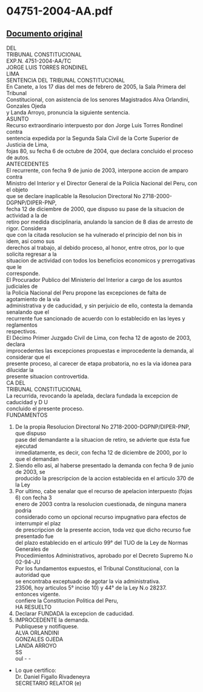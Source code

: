 
04751-2004-AA.pdf
=================
  
[Documento original](https://tc.gob.pe/jurisprudencia/2005/04751-2004-AA.pdf)  
---  
DEL  
TRIBUNAL CONSTITUCIONAL  
EXP.N. 4751-2004-AA/TC  
JORGE LUIS TORRES RONDINEL  
LIMA  
SENTENCIA DEL TRIBUNAL CONSTITUCIONAL  
En Canete, a los 17 dias del mes de febrero de 2005, la Sala Primera del Tribunal  
Constitucional, con asistencia de los senores Magistrados Alva Orlandini, Gonzales Ojeda  
y Landa Arroyo, pronuncia la siguiente sentencia.  
ASUNTO  
Recurso extraordinario interpuesto por don Jorge Luis Torres Rondinel contra  
sentencia expedida por la Segunda Sala Civil de la Corte Superior de Justicia de Lima,  
fojas 80, su fecha 6 de octubre de 2004, que declara concluido el proceso de autos.  
ANTECEDENTES  
El recurrente, con fecha 9 de junio de 2003, interpone accion de amparo contra  
Ministro del Interior y el Director General de la Policia Nacional del Peru, con el objeto  
que se declare inaplicable la Resolucion Directoral No 2718-2000-DGPNP/DIPER-PNP,  
fecha 12 de diciembre de 2000, que dispuso su pase de la situacion de actividad a la de  
retiro por medida disciplinaria, anulando la sancion de 8 dias de arresto de rigor. Considera  
que con la citada resolucion se ha vulnerado el principio del non bis in idem, asi como sus  
derechos al trabajo, al debido proceso, al honor, entre otros, por lo que solicita regresar a la  
situacion de actividad con todos los beneficios economicos y prerrogativas que le  
corresponde.  
El Procurador Publico del Ministerio del Interior a cargo de los asuntos judiciales de  
la Policia Nacional del Peru propone las excepciones de falta de agotamiento de la via  
administrativa y de caducidad, y sin perjuicio de ello, contesta la demanda senalando que el  
recurrente fue sancionado de acuerdo con lo establecido en las leyes y reglamentos  
respectivos.  
El Décimo Primer Juzgado Civil de Lima, con fecha 12 de agosto de 2003, declara  
improcedentes las excepciones propuestas e improcedente la demanda, al considerar que el  
presente proceso, al carecer de etapa probatoria, no es la via idonea para dilucidar la  
presente situacion controvertida.  
CA DEL  
TRIBUNAL CONSTITUCIONAL  
La recurrida, revocando la apelada, declara fundada la excepcion de caducidad y D U  
concluido el presente proceso.  
FUNDAMENTOS  
1. De la propia Resolucion Directoral No 2718-2000-DGPNP/DIPER-PNP, que dispuso  
pase del demandante a la situacion de retiro, se advierte que ésta fue ejecutad  
inmediatamente, es decir, con fecha 12 de diciembre de 2000, por lo que el demandan  
2. Siendo ello asi, al haberse presentado la demanda con fecha 9 de junio de 2003, se  
producido la prescripcion de la accion establecida en el articulo 370 de la Ley  
3. Por ultimo, cabe senalar que el recurso de apelacion interpuesto (fojas 6) con fecha 3  
enero de 2003 contra la resolucion cuestionada, de ninguna manera podria  
considerado como un opcional recurso impugnativo para efectos de interrumpir el plaz  
de prescripcion de la presente accion, toda vez que dicho recurso fue presentado fue  
del plazo establecido en el articulo 99° del TUO de la Ley de Normas Generales de  
Procedimientos Administrativos, aprobado por el Decreto Supremo N.o 02-94-JU  
Por los fundamentos expuestos, el Tribunal Constitucional, con la autoridad que  
se encontraba exceptuado de agotar la via administrativa.  
23506, hoy articulos 5° inciso 10) y 44° de la Ley N.o 28237.  
entonces vigente.  
confiere la Constitucion Politica del Peru,  
HA RESUELTO  
1. Declarar FUNDADA la excepcion de caducidad.  
2. IMPROCEDENTE la demanda.  
Publiquese y notifiquese.  
ALVA ORLANDINI  
GONZALES OJEDA  
LANDA ARROYO  
SS  
oul - -  
- Lo que certifico:  
Dr. Daniel Figallo Rivadeneyra  
SECRETARIO RELATOR (e)